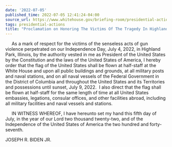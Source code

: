 ```yaml
---
date: '2022-07-05'
published_time: 2022-07-05 12:41:24-04:00
source_url: https://www.whitehouse.gov/briefing-room/presidential-actions/2022/07/05/proclamation-on-honoring-the-victims-of-the-tragedy-in-highland-park-illinois/
tags: presidential-actions
title: "Proclamation on Honoring The Victims Of The Tragedy In Highland Park,\_Illinois"
---
```

 
     As a mark of respect for the victims of the senseless acts of gun
violence perpetrated on our Independence Day, July 4, 2022, in Highland
Park, Illinois, by the authority vested in me as President of the United
States by the Constitution and the laws of the United States of America,
I hereby order that the flag of the United States shall be flown at
half-staff at the White House and upon all public buildings and grounds,
at all military posts and naval stations, and on all naval vessels of
the Federal Government in the District of Columbia and throughout the
United States and its Territories and possessions until sunset, July 9,
2022.  I also direct that the flag shall be flown at half-staff for the
same length of time at all United States embassies, legations, consular
offices, and other facilities abroad, including all military facilities
and naval vessels and stations.

     IN WITNESS WHEREOF, I have hereunto set my hand this fifth day of
July, in the year of our Lord two thousand twenty-two, and of the
Independence of the United States of America the two hundred and
forty-seventh.

JOSEPH R. BIDEN JR.
